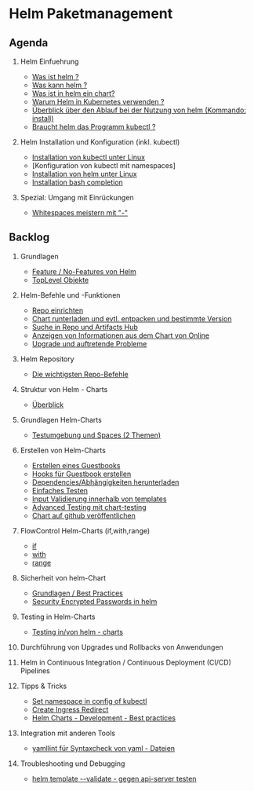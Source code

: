 # Helm Paketmanagement

## Agenda 

  1. Helm Einfuehrung 
     * [Was ist helm ?](einfuehrung/was-ist-helm.md)
     * [Was kann helm ?](einfuehrung/was-kann-helm.md)
     * [Was ist in helm ein chart?](einfuehrung/helm-chart.md)
     * [Warum Helm in Kubernetes verwenden ?](einfuehrung/warum-helm-verwenden.md)
     * [Überblick über den Ablauf bei der Nutzung von helm (Kommando: install)](einfuehrung/ablauf-helm-install.md)
     * [Braucht helm das Programm kubectl ?](einfuehrung/braucht-helm-kubectl.md)
       
  1. Helm Installation und Konfiguration (inkl. kubectl) 
     * [Installation von kubectl unter Linux](kubectl/installation/linux.md)
     * [Konfiguration von kubectl mit namespaces]
     * [Installation von helm unter Linux](helm/installation/linux.md)
     * [Installation bash completion](helm/installation/bash-completion.md)

  1. Spezial: Umgang mit Einrückungen
     * [Whitespaces meistern mit "-"](basics/whitespace-management.md)


## Backlog 

  1. Grundlagen
     * [Feature / No-Features von Helm](/helm/grundlagen/features-no-features.md)
     * [TopLevel Objekte](/helm/grundlagen/toplevel-objekte.md)

  1. Helm-Befehle und -Funktionen
     * [Repo einrichten](/helm/commands/repo.md)
     * [Chart runterladen und evtl. entpacken und bestimmte Version](/helm/commands/pull.md)
     * [Suche in Repo und Artifacts Hub](/helm/commands/search.md)
     * [Anzeigen von Informationen aus dem Chart von Online](/helm/commands/show.md)
     * [Upgrade und auftretende Probleme](/helm/commands/upgrade.md)

 1. Helm Repository
     * [Die wichtigsten Repo-Befehle](helm/commands/repo.md)

  1. Struktur von Helm - Charts
     * [Überblick](helm/structure/overview.md)

  1. Grundlagen Helm-Charts
     * [Testumgebung und Spaces (2 Themen)](/helm/templates/spaces.md)

  1. Erstellen von Helm-Charts
     * [Erstellen eines Guestbooks](helm/create-charts/guestbook/01-guestbook.md)
     * [Hooks für Guestbook erstellen](/helm/create-charts/guestbook/02-guestbook-verbessern.md)
     * [Dependencies/Abhängigkeiten herunterladen](helm/create-charts/download-dependencies.md)
     * [Einfaches Testen](helm/test/simple-test.md)
     * [Input Validierung innerhalb von templates](helm/input-validation/example.md)
     * [Advanced Testing mit chart-testing](helm/test/advanced-testing/advanced-testing-with-chart-testing.md)
     * [Chart auf github veröffentlichen](helm/create-charts/publish/publish-on-github.md)

  1. FlowControl Helm-Charts (if,with,range)
     * [if](/helm/templates/flow-control/01-if.md)
     * [with](/helm/templates/flow-control/02-with.md)
     * [range](/helm/templates/flow-control/03-range.md)
      
  1. Sicherheit von helm-Chart
     * [Grundlagen / Best Practices](helm/security/best-practices.md)
     * [Security Encrypted Passwords in helm](/helm/security/secrets-password.md)

  1. Testing in Helm-Charts
     * [Testing in/von helm - charts](/helm/test/helm-test.md)

  1. Durchführung von Upgrades und Rollbacks von Anwendungen

  1. Helm in Continuous Integration / Continuous Deployment (CI/CD) Pipelines

  1. Tipps & Tricks
     * [Set namespace in config of kubectl](/kubectl/set-namespace-in-config.md)
     * [Create Ingress Redirect](/helm/create-charts/example-ingress.md)
     * [Helm Charts - Development - Best practices](https://helm.sh/docs/howto/charts_tips_and_tricks/)

  1. Integration mit anderen Tools
     * [yamllint für Syntaxcheck von yaml - Dateien](helm/tools/yamllint.md)

  1. Troubleshooting und Debugging
     * [helm template --validate - gegen api-server testen](helm/test/helm-template-validate.md)
